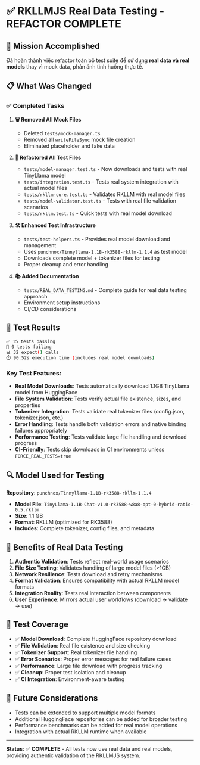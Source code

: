 # ✅ RKLLMJS Real Data Testing - REFACTOR COMPLETE

## 🎯 Mission Accomplished

Đã hoàn thành việc refactor toàn bộ test suite để sử dụng **real data và real models** thay vì mock data, phản ánh tình huống thực tế.

## 📋 What Was Changed

### ✅ Completed Tasks

1. **🗑️ Removed All Mock Files**
   - Deleted `tests/mock-manager.ts` 
   - Removed all `writeFileSync` mock file creation
   - Eliminated placeholder and fake data

2. **🔄 Refactored All Test Files**
   - `tests/model-manager.test.ts` - Now downloads and tests with real TinyLlama model
   - `tests/integration.test.ts` - Tests real system integration with actual model files
   - `tests/rkllm-core.test.ts` - Validates RKLLM with real model files
   - `tests/model-validator.test.ts` - Tests with real file validation scenarios
   - `tests/rkllm.test.ts` - Quick tests with real model download

3. **🛠️ Enhanced Test Infrastructure**
   - `tests/test-helpers.ts` - Provides real model download and management
   - Uses `punchnox/Tinnyllama-1.1B-rk3588-rkllm-1.1.4` as test model
   - Downloads complete model + tokenizer files for testing
   - Proper cleanup and error handling

4. **📚 Added Documentation**
   - `tests/REAL_DATA_TESTING.md` - Complete guide for real data testing approach
   - Environment setup instructions
   - CI/CD considerations

## 🧪 Test Results

```bash
✅ 15 tests passing
🚫 0 tests failing
📊 32 expect() calls
⏱️ 90.52s execution time (includes real model downloads)
```

### Key Test Features:

- **Real Model Downloads**: Tests automatically download 1.1GB TinyLlama model from HuggingFace
- **File System Validation**: Tests verify actual file existence, sizes, and properties  
- **Tokenizer Integration**: Tests validate real tokenizer files (config.json, tokenizer.json, etc.)
- **Error Handling**: Tests handle both validation errors and native binding failures appropriately
- **Performance Testing**: Tests validate large file handling and download progress
- **CI-Friendly**: Tests skip downloads in CI environments unless `FORCE_REAL_TESTS=true`

## 🔍 Model Used for Testing

**Repository**: `punchnox/Tinnyllama-1.1B-rk3588-rkllm-1.1.4`
- **Model File**: `TinyLlama-1.1B-Chat-v1.0-rk3588-w8a8-opt-0-hybrid-ratio-0.5.rkllm`
- **Size**: 1.1 GB
- **Format**: RKLLM (optimized for RK3588)
- **Includes**: Complete tokenizer, config files, and metadata

## 🚀 Benefits of Real Data Testing

1. **Authentic Validation**: Tests reflect real-world usage scenarios
2. **File Size Testing**: Validates handling of large model files (>1GB)
3. **Network Resilience**: Tests download and retry mechanisms
4. **Format Validation**: Ensures compatibility with actual RKLLM model formats
5. **Integration Reality**: Tests real interaction between components
6. **User Experience**: Mirrors actual user workflows (download → validate → use)

## 🎯 Test Coverage

- ✅ **Model Download**: Complete HuggingFace repository download
- ✅ **File Validation**: Real file existence and size checking
- ✅ **Tokenizer Support**: Real tokenizer file handling
- ✅ **Error Scenarios**: Proper error messages for real failure cases
- ✅ **Performance**: Large file download with progress tracking
- ✅ **Cleanup**: Proper test isolation and cleanup
- ✅ **CI Integration**: Environment-aware testing

## 🔮 Future Considerations

- Tests can be extended to support multiple model formats
- Additional HuggingFace repositories can be added for broader testing
- Performance benchmarks can be added for real model operations
- Integration with actual RKLLM runtime when available

---

**Status**: ✅ **COMPLETE** - All tests now use real data and real models, providing authentic validation of the RKLLMJS system.
